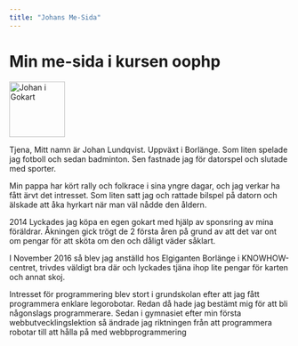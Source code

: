 ```yaml
---
title: "Johans Me-Sida"
---
```

Min me-sida i kursen oophp
=========================

<img class="me" src="img/me.jpg" alt="Johan i Gokart" class="right" width="100px">

Tjena, Mitt namn är Johan Lundqvist. Uppväxt i Borlänge. Som liten spelade jag fotboll och sedan badminton. Sen fastnade jag för datorspel och slutade med sporter.

Min pappa har kört rally och folkrace i sina yngre dagar, och jag verkar ha fått ärvt det intresset. Som liten satt jag och rattade bilspel på datorn och älskade att åka hyrkart när man väl nådde den åldern.

2014 Lyckades jag köpa en egen gokart med hjälp av sponsring av mina föräldrar. Åkningen gick trögt de 2 första åren på grund av att det var ont om pengar för att sköta om den och dåligt väder såklart.

I November 2016 så blev jag anställd hos Elgiganten Borlänge i KNOWHOW-centret, trivdes väldigt bra där och lyckades tjäna ihop lite pengar för karten och annat skoj.

Intresset för programmering blev stort i grundskolan efter att jag fått programmera enklare legorobotar. Redan då hade jag bestämt mig för att bli någonslags programmerare. Sedan i gymnasiet efter min första webbutvecklingslektion så ändrade jag riktningen från att programmera robotar till att hålla på med webbprogrammering
